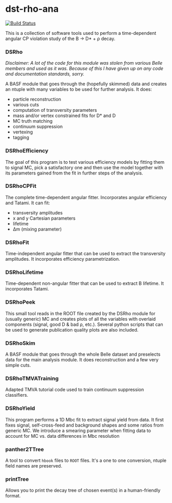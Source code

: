 # dst-rho-ana

[![Build Status](https://travis-ci.org/dcervenkov/dst-rho-ana.svg?branch=master)](https://travis-ci.org/dcervenkov/dst-rho-ana)

This is a collection of software tools used to perform a time-dependent angular CP violation study of the B → D* + ρ decay. 

### DSRho
*Disclaimer: A lot of the code for this module was stolen from various Belle members and used as it was. Because of this I have given up on any code and documentation standards, sorry.*

A BASF module that goes through the (hopefully skimmed) data and creates an ntuple with many variables to be used for further analysis. It does:
 - particle reconstruction
 - various cuts
 - computation of transversity parameters
 - mass and/or vertex constrained fits for D* and D
 - MC truth matching
 - continuum suppression
 - vertexing
 - tagging

### DSRhoEfficiency
The goal of this program is to test various efficiency models by fitting them to signal MC, pick a satisfactory one and then use the model together with its parameters gained from the fit in further steps of the analysis.

### DSRhoCPFit
The complete time-dependent angular fitter. Incorporates angular efficiency and Tatami. It can fit:
 - transversity amplitudes 
 - x and y Cartesian parameters 
 - lifetime
 - Δm (mixing parameter)

### DSRhoFit
Time-independent angular fitter that can be used to extract the transversity amplitudes. It incorporates efficiency parametrization.

### DSRhoLifetime
Time-dependent non-angular fitter that can be used to extract B lifetime. It incorporates Tatami.

### DSRhoPeek
This small tool reads in the ROOT file created by the DSRho module for (usually generic) MC and creates plots of all the variables with overlaid components (signal, good D & bad ρ, etc.). Several python scripts that can be used to generate publication quality plots are also included. 

### DSRhoSkim
A BASF module that goes through the whole Belle dataset and preselects data for the main analysis module. It does reconstruction and a few very simple cuts.

### DSRhoTMVATraining
Adapted TMVA tutorial code used to train continuum suppression classifiers.

### DSRhoYield
This program performs a 1D Mbc fit to extract signal yield from data. It first fixes signal, self-cross-feed and background shapes and some ratios from generic MC. We introduce a smearing parameter when fitting data to account for MC vs. data differences in Mbc resolution

### panther2TTree
A tool to convert `hbook` files to `ROOT` files. It's a one to one conversion, ntuple field names are preserved.

### printTree
Allows you to print the decay tree of chosen event(s) in a human-friendly format.
